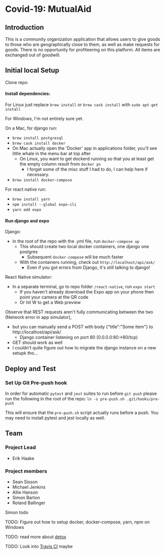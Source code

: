# Covid-19: MutualAid

## Introduction
This is a community organization application that allows users to give goods
to those who are geographically close to them, as well as make requests for goods.
There is no opportunity for profiteering on this platform. All items are exchanged out of goodwill.

## Initial local Setup

Clone repo

#### Install dependencies: 

For Linux just replace `brew install` or `brew cask install` with `sudo apt-get install`

For Windows, I'm not entirely sure yet.

On a Mac, for django run:
- `brew install postgresql`
- `brew cask install docker`
- On Mac actually open the 'Docker' app in applications folder, you'll see little whale in the menu bar at top after
  - On Linux, you want to get dockerd running so that you at least get the empty column result from `docker ps`
    - I forget some of the misc stuff I had to do, I can help here if necessary.
- `brew install docker-compose`
  
For react native run:
- `brew install yarn`
- `npm install --global expo-cli`
- `yarn add expo`

#### Run django and expo

Django:
- In the root of the repo with the .yml file, run `docker-compose up`
  - This should create two local docker containers, one django one postgres
    - Subsequent `docker-compose` will be much faster
  - With the containers running, check out `http://localhost/api/ask/`
    - Even if you got errors from Django, it's still talking to django!

React Native simulator:
- In a separate terminal, go to repo folder `/react-native`, run `expo start`
  - If you haven't already download the Expo app on your phone then point your camera at the QR code
  - Or hit W to get a Web preview

Observe that REST requests aren't fully communicating between the two (Network error in app simulator),

- but you can manually send a POST with body {"title":"Some item"} to http://localhost/api/ask/
  - Django container listening on port 80 (0.0.0.0:80->80/tcp)
- GET should work as well
- I couldn't quite figure out how to migrate the django instance on a new setupk tho...

## Deploy and Test

### Set Up Git Pre-push hook
In order for automatic `pytest` and `jest` suites to run before `git push` please run the following in the root of the repo:
`ln -s pre-push.sh .git/hooks/pre-push`

This will ensure that the `pre-push.sh` script actually runs before a push.
You may need to install pytest and jest locally as well.

## Team
### Project Lead
- Erik Haake

### Project members
- Sean Sisson
- Michael Jenkins
- Allie Hanson
- Simon Barton
- Roland Ballinger


Simon todo

TODO: Figure out how to setup docker, docker-compose, yarn, npm on Windows

TODO: read more about [detox](https://github.com/wix/Detox/blob/master/docs/Guide.RunningOnCI.md)

TODO: Look into [Travis CI](https://travis-ci.org/) maybe
